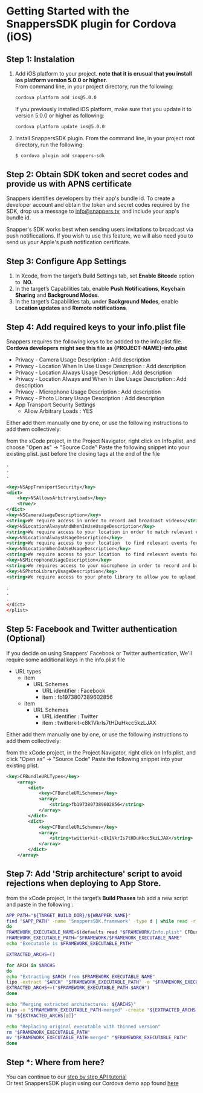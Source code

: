 # Getting Started with the SnappersSDK plugin for Cordova (iOS)

## Step 1: Instalation
1. Add iOS platform to your project. **note that it is crusual that you install ios platform version 5.0.0 or higher**.  
    From command line, in your project directory, run the following:
    ```bash
    cordova platform add ios@5.0.0
    ```
    If you previously installed iOS platform, make sure that you update it to version 5.0.0 or higher as following:
    ```bash
    cordova platform update ios@5.0.0
    ```
    

2. Install SnappersSDK plugin. From the command line, in your project root directory, run the following:

    ```bash
    $ cordova plugin add snappers-sdk
    ```

## Step 2: Obtain SDK token and secret codes and provide us with APNS certificate
Snappers identifies developers by their app's bundle id. 
To create a developer account and obtain the token and secret codes required by the SDK, drop us a message to info@snappers.tv, and include your app's bundle id.  

Snapper's SDK works best when sending users invitations to broadcast via push notificcations. If you wish tu use this feature, we will also need you to send us your Apple's push notification certificate.

## Step 3: Configure App Settings
1. In Xcode, from the target’s Build Settings tab, set **Enable Bitcode** option to ​ **NO.**
2. In the target’s Capabilities tab, enable **Push Notifications**, **Keychain Sharing** and **Background Modes**.  
3. In the target’s Capabilities tab, under **Background Modes**, enable **Location updates** and **Remote notifications**.

## Step 4: Add required keys to your info.plist file

Snappers requires the following keys to be addded to the info.plist file.  
**Cordova developers might see this file as {PROJECT-NAME}-info.plist**

- Privacy - Camera Usage Description : Add description
- Privacy - Location When In Use Usage Description : Add description
- Privacy - Location Always Usage Description : Add description
- Privacy - Location Always and When In Use Usage Description : Add description
- Privacy - Microphone Usage Description : Add description
- Privacy - Photo Library Usage Description : Add description
- App Transport Security Settings
	* Allow Arbitrary Loads : YES
	
Either add them manually one by one, or use the following instructions to add them collectively:

from the xCode project, in the Project Navigator, right click on Info.plist, and choose "Open as" → "Source Code"
Paste the following snippet into your existing plist. just before the closing tags at the end of the file
```xml
.
.
.

<key>NSAppTransportSecurity</key>
<dict>
	<key>NSAllowsArbitraryLoads</key>
	<true/>
</dict>
<key>NSCameraUsageDescription</key>
<string>We require access in order to record and broadcast videos</string>
<key>NSLocationAlwaysAndWhenInUseUsageDescription</key>
<string>We require access to your location in order to match relevant events for your location</string>
<key>NSLocationAlwaysUsageDescription</key>
<string>We require access to your location  to find relevant events for you and to validate users content origin</string>
<key>NSLocationWhenInUseUsageDescription</key>
<string>We require access to your location  to find relevant events for you and to validate users content origin</string>
<key>NSMicrophoneUsageDescription</key>
<string>We requires access to your microphone in order to record and broadcast videos</string>
<key>NSPhotoLibraryUsageDescription</key>
<string>We require access to your photo library to allow you to upload prerecorded videos</string>   

.
.
.
</dict>
</plist>
```

## Step 5: Facebook and Twitter authentication (Optional)
If you decide on using Snappers' Facebook or Twitter authentication, We'll require some additional keys in the info.plist file

- URL types
	* item
		- URL Schemes
			- URL identifier : Facebook
			- item : fb1973807389602856
	* item
		- URL Schemes
			- URL identifier : Twitter
			- item : twitterkit-c8k1VkrIs7tHDuHkcc5kzLJAX


Either add them manually one by one, or use the following instructions to add them collectively:

from the xCode project, in the Project Navigator, right click on Info.plist, and click "Open as" → "Source Code"
Paste the following snippet into your existing plist.
```xml   
<key>CFBundleURLTypes</key>
    <array>
        <dict>
            <key>CFBundleURLSchemes</key>
            <array>
                <string>fb1973807389602856</string>
            </array>
        </dict>
        <dict>
            <key>CFBundleURLSchemes</key>
            <array>
                <string>twitterkit-c8k1VkrIs7tHDuHkcc5kzLJAX</string>
            </array>
        </dict>
    </array>
```

## Step 7: Add 'Strip architecture' script to avoid rejections when deploying to App Store. 
from the xCode project, In the target’s **Build Phases** tab add a new script and paste in the following :

```bash
APP_PATH="${TARGET_BUILD_DIR}/${WRAPPER_NAME}"
find "$APP_PATH" -name 'SnappersSDK.framework' -type d | while read -r FRAMEWORK
do
FRAMEWORK_EXECUTABLE_NAME=$(defaults read "$FRAMEWORK/Info.plist" CFBundleExecutable)
FRAMEWORK_EXECUTABLE_PATH="$FRAMEWORK/$FRAMEWORK_EXECUTABLE_NAME"
echo "Executable is $FRAMEWORK_EXECUTABLE_PATH"

EXTRACTED_ARCHS=()

for ARCH in $ARCHS
do
echo "Extracting $ARCH from $FRAMEWORK_EXECUTABLE_NAME"
lipo -extract "$ARCH" "$FRAMEWORK_EXECUTABLE_PATH" -o "$FRAMEWORK_EXECUTABLE_PATH-$ARCH"
EXTRACTED_ARCHS+=("$FRAMEWORK_EXECUTABLE_PATH-$ARCH")
done

echo "Merging extracted architectures: ${ARCHS}"
lipo -o "$FRAMEWORK_EXECUTABLE_PATH-merged" -create "${EXTRACTED_ARCHS[@]}"
rm "${EXTRACTED_ARCHS[@]}"

echo "Replacing original executable with thinned version"
rm "$FRAMEWORK_EXECUTABLE_PATH"
mv "$FRAMEWORK_EXECUTABLE_PATH-merged" "$FRAMEWORK_EXECUTABLE_PATH"
done
```

## Step *: Where from here?
You can  continue to our [step by step API tutorial](https://github.com/Snappers-tv/ios-sdk/blob/master/Documentation/CORDOVA_API.MD)  
Or test SnappersSDK plugin using our Cordova demo app found [here](https://github.com/Snappers-tv/ios-sdk/tree/master/examples/CordovaExample)